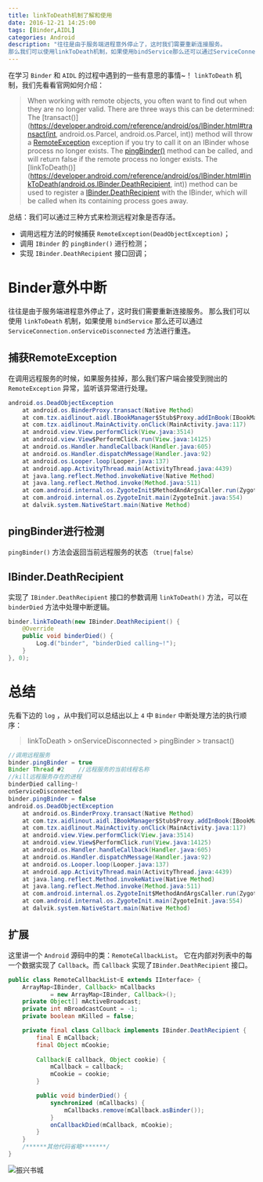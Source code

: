 ```yaml
---
title: linkToDeath机制了解和使用
date: 2016-12-21 14:25:00
tags: [Binder,AIDL]
categories: Android
description: "往往是由于服务端进程意外停止了，这时我们需要重新连接服务。
那么我们可以使用linkToDeath机制，如果使用bindService那么还可以通过ServiceConnection.onServiceDisconnected方法进行重连。"
---
```


在学习 `Binder` 和 `AIDL` 的过程中遇到的一些有意思的事情~！
`linkToDeath` 机制，我们先看看官网如何介绍：

> When working with remote objects, you often want to find out when they are no longer valid. There are three ways this can be determined:
The [transact()](https://developer.android.com/reference/android/os/IBinder.html#transact(int, android.os.Parcel, android.os.Parcel, int))
 method will throw a [RemoteException](https://developer.android.com/reference/android/os/RemoteException.html)
 exception if you try to call it on an IBinder whose process no longer exists.
The [pingBinder()](https://developer.android.com/reference/android/os/IBinder.html#pingBinder())
 method can be called, and will return false if the remote process no longer exists.
The [linkToDeath()](https://developer.android.com/reference/android/os/IBinder.html#linkToDeath(android.os.IBinder.DeathRecipient, int))
 method can be used to register a [IBinder.DeathRecipient](https://developer.android.com/reference/android/os/IBinder.DeathRecipient.html)
 with the IBinder, which will be called when its containing process goes away.

总结：我们可以通过三种方式来检测远程对象是否存活。
* 调用远程方法的时候捕获 `RemoteException(DeadObjectException)`；
* 调用 `IBinder` 的 `pingBinder()` 进行检测；
* 实现 `IBinder.DeathRecipient` 接口回调；

# Binder意外中断

往往是由于服务端进程意外停止了，这时我们需要重新连接服务。
那么我们可以使用 `linkToDeath` 机制，如果使用 `bindService` 那么还可以通过`ServiceConnection.onServiceDisconnected` 方法进行重连。

## 捕获RemoteException

在调用远程服务的时候，如果服务挂掉，那么我们客户端会接受到抛出的 `RemoteException` 异常，监听该异常进行处理。

```java
android.os.DeadObjectException
	at android.os.BinderProxy.transact(Native Method)
	at com.tzx.aidlinout.aidl.IBookManager$Stub$Proxy.addInBook(IBookManager.java:159)
	at com.tzx.aidlinout.MainActivity.onClick(MainActivity.java:117)
	at android.view.View.performClick(View.java:3514)
	at android.view.View$PerformClick.run(View.java:14125)
	at android.os.Handler.handleCallback(Handler.java:605)
	at android.os.Handler.dispatchMessage(Handler.java:92)
	at android.os.Looper.loop(Looper.java:137)
	at android.app.ActivityThread.main(ActivityThread.java:4439)
	at java.lang.reflect.Method.invokeNative(Native Method)
	at java.lang.reflect.Method.invoke(Method.java:511)
	at com.android.internal.os.ZygoteInit$MethodAndArgsCaller.run(ZygoteInit.java:787)
	at com.android.internal.os.ZygoteInit.main(ZygoteInit.java:554)
	at dalvik.system.NativeStart.main(Native Method)
```

## pingBinder进行检测

`pingBinder()` 方法会返回当前远程服务的状态 `（true|false）`

## IBinder.DeathRecipient

实现了 `IBinder.DeathRecipient` 接口的参数调用 `linkToDeath()` 方法，可以在 `binderDied` 方法中处理中断逻辑。

```java
binder.linkToDeath(new IBinder.DeathRecipient() {
	@Override
	public void binderDied() {
		Log.d("binder", "binderDied calling~!");
	}
}, 0);
```

# 总结

先看下边的 `log` ，从中我们可以总结出以上 `4` 中 `Binder` 中断处理方法的执行顺序：
> linkToDeath > onServiceDisconnected > pingBinder > transact()

```java
//调用远程服务
binder.pingBinder = true
Binder Thread #2	//远程服务的当前线程名称
//kill远程服务存在的进程
binderDied calling~!
onServiceDisconnected
binder.pingBinder = false
android.os.DeadObjectException
	at android.os.BinderProxy.transact(Native Method)
	at com.tzx.aidlinout.aidl.IBookManager$Stub$Proxy.addInBook(IBookManager.java:159)
	at com.tzx.aidlinout.MainActivity.onClick(MainActivity.java:117)
	at android.view.View.performClick(View.java:3514)
	at android.view.View$PerformClick.run(View.java:14125)
	at android.os.Handler.handleCallback(Handler.java:605)
	at android.os.Handler.dispatchMessage(Handler.java:92)
	at android.os.Looper.loop(Looper.java:137)
	at android.app.ActivityThread.main(ActivityThread.java:4439)
	at java.lang.reflect.Method.invokeNative(Native Method)
	at java.lang.reflect.Method.invoke(Method.java:511)
	at com.android.internal.os.ZygoteInit$MethodAndArgsCaller.run(ZygoteInit.java:787)
	at com.android.internal.os.ZygoteInit.main(ZygoteInit.java:554)
	at dalvik.system.NativeStart.main(Native Method)
```

## 扩展

这里讲一个 `Android` 源码中的类：`RemoteCallbackList`。
它在内部对列表中的每一个数据实现了 `Callback`。而 `Callback` 实现了`IBinder.DeathRecipient` 接口。

```java
public class RemoteCallbackList<E extends IInterface> {
	ArrayMap<IBinder, Callback> mCallbacks
            = new ArrayMap<IBinder, Callback>();
	private Object[] mActiveBroadcast;
    private int mBroadcastCount = -1;
    private boolean mKilled = false;

    private final class Callback implements IBinder.DeathRecipient {
        final E mCallback;
        final Object mCookie;
        
        Callback(E callback, Object cookie) {
            mCallback = callback;
            mCookie = cookie;
        }

        public void binderDied() {
            synchronized (mCallbacks) {
                mCallbacks.remove(mCallback.asBinder());
            }
            onCallbackDied(mCallback, mCookie);
        }
    }
    /******其他代码省略*******/
}
```

![振兴书城](https://imgconvert.csdnimg.cn/aHR0cDovL3VwbG9hZC1pbWFnZXMuamlhbnNodS5pby91cGxvYWRfaW1hZ2VzLzEzMTk4NzktNjEyYzRjNjZkNDBjZTg1NS5qcGc?x-oss-process=image/format,png#pic_center)